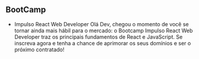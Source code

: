 ## BootCamp

- Impulso React Web Developer
Olá Dev, chegou o momento de você se tornar ainda mais hábil para o mercado: o Bootcamp Impulso React Web Developer traz os principais fundamentos de React e JavaScript. Se inscreva agora e tenha a chance de aprimorar os seus domínios e ser o próximo contratado!

